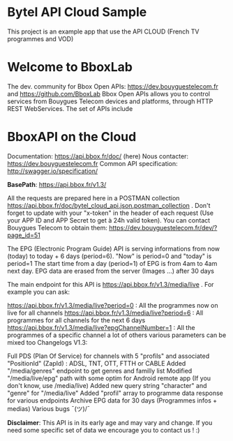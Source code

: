 # Bytel API Cloud Sample

This project is an example app that use the API CLOUD (French TV programmes and VOD)

# Welcome to BboxLab

The dev. community for Bbox Open APIs: https://dev.bouyguestelecom.fr and https://github.com/BboxLab
Bbox Open APIs allows you to control services from Bouygues Telecom devices and platforms, through HTTP REST WebServices. The set of APIs include 

# BboxAPI on the Cloud

Documentation: https://api.bbox.fr/doc/ (here)
Nous contacter: https://dev.bouyguestelecom.fr
Common API specification: http://swagger.io/specification/

**BasePath**: https://api.bbox.fr/v1.3/

All the requests are prepared here in a POSTMAN collection https://api.bbox.fr/doc/bytel_cloud_api.json.postman_collection . Don't forget to update with your "x-token" in the header of each request (Use your APP ID and APP Secret to get à 24h valid token).
You can contact Bouygues Telecom to obtain them: https://dev.bouyguestelecom.fr/dev/?page_id=51

The EPG (Electronic Program Guide) API is serving informations from now (today) to today + 6 days (period=6).
"Now" is period=0 and "today" is period=1
The start time from a day (period=1) of EPG is from 4am to 4am next day.
EPG data are erased from the server (Images ...) after 30 days

The main endpoint for this API is https://api.bbox.fr/v1.3/media/live .
For example you can ask: 

https://api.bbox.fr/v1.3/media/live?period=0 : All the programmes now on live for all channels
https://api.bbox.fr/v1.3/media/live?period=6 : All programmes for all channels for the next 6 days
https://api.bbox.fr/v1.3/media/live?epgChannelNumber=1 : All the programmes of a specific channel
a lot of others various parameters can be mixed too
Changelogs V1.3:

Full PDS (Plan Of Service) for channels with 5 "profils" and associated "PositionId" (ZapId) : ADSL, TNT, OTT, FTTH or CABLE
Added "/media/genres" endpoint to get genres and familly list
Modified "/media/live/epg" path with some optim for Android remote app (If you don't know, use /media/live)
Added new query string "character" and "genre" for "/media/live"
Added "profil" array to programme data response for various endpoints
Archive EPG data for 30 days (Programmes infos + medias)
Various bugs ¯\(ツ)/¯

**Disclaimer**: This API is in its early age and may vary and change. If you need some specific set of data we encourage you to contact us ! :)
